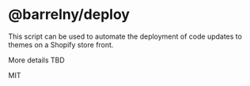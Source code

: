 # @barrelny/deploy

This script can be used to automate the deployment of code updates to themes on a Shopify store front.

More details TBD

MIT

